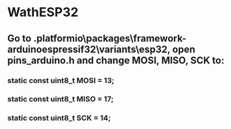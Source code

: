  # WathESP32

## Go to .platformio\packages\framework-arduinoespressif32\variants\esp32, open pins_arduino.h and change MOSI, MISO, SCK to: 


### static const uint8_t MOSI  = 13;
### static const uint8_t MISO  = 17;
### static const uint8_t SCK   = 14;
